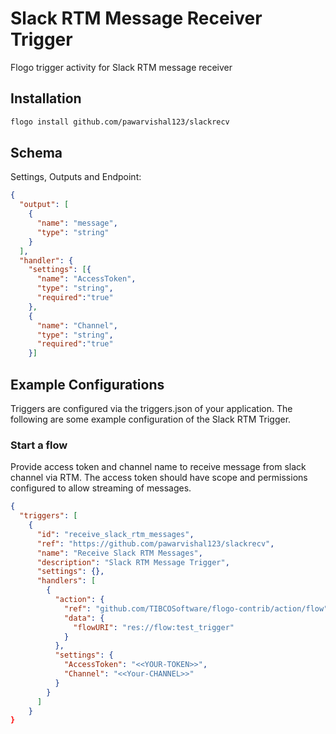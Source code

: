 # Slack RTM Message Receiver Trigger
Flogo trigger activity for Slack RTM message receiver


## Installation

```bash
flogo install github.com/pawarvishal123/slackrecv
```

## Schema
Settings, Outputs and Endpoint:

```json
{
  "output": [
    {
      "name": "message",
      "type": "string"
    }
  ],
  "handler": {
    "settings": [{
      "name": "AccessToken",
      "type": "string",
	  "required":"true"
    },
    {
      "name": "Channel",
      "type": "string",
	  "required":"true"
    }]
```

## Example Configurations

Triggers are configured via the triggers.json of your application. The following are some example configuration of the Slack RTM Trigger.

### Start a flow
Provide access token and channel name to receive message from slack channel via RTM. The access token should have scope and permissions configured to allow streaming of messages.

```json
{
  "triggers": [
    {
      "id": "receive_slack_rtm_messages",
      "ref": "https://github.com/pawarvishal123/slackrecv",
      "name": "Receive Slack RTM Messages",
      "description": "Slack RTM Message Trigger",
      "settings": {},
      "handlers": [
        {
          "action": {
            "ref": "github.com/TIBCOSoftware/flogo-contrib/action/flow",
            "data": {
              "flowURI": "res://flow:test_trigger"
            }
          },
          "settings": {
            "AccessToken": "<<YOUR-TOKEN>>",
            "Channel": "<<Your-CHANNEL>>"
          }
        }
      ]
    }
}
```
